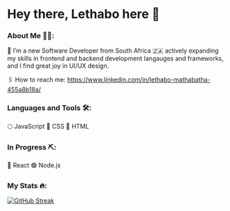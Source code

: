 # Hey there, Lethabo here 👋

### About Me 👩‍💻:

🦾 I’m a new Software Developer from South Africa 🇿🇦 actively expanding my skills in frontend and backend development langauges and frameworks, and I find great joy in UI/UX design. 

🖇 How to reach me: https://www.linkedin.com/in/lethabo-mathabatha-455a8b18a/


### Languages and Tools 🛠:
🌕 JavaScript
🔵 CSS
🔴 HTML

### In Progress ⛏:
🌌 React 
🟢 Node.js

### My Stats 🔥:
[![GitHub Streak](https://streak-stats.demolab.com?user=lethabomathabatha&theme=transparent&hide_border=true&border_radius=14&exclude_days=Sun%2CSat)](https://git.io/streak-stats)

